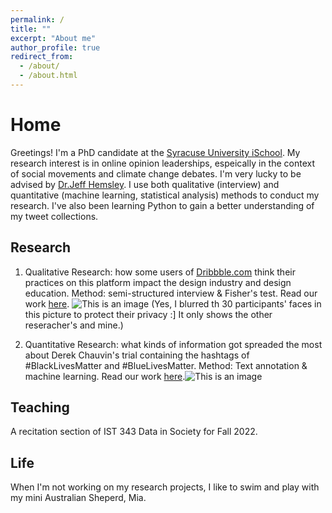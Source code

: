 ```yaml
---
permalink: /
title: ""
excerpt: "About me"
author_profile: true
redirect_from: 
  - /about/
  - /about.html
---
```


# Home

Greetings! I'm a PhD candidate at the [Syracuse University iSchool](https://ischool.syr.edu). My research interest is in online opinion leaderships, espeically in the context of social movements and climate change debates. I'm very lucky to be advised by [Dr.Jeff Hemsley](https://ischool.syr.edu/jeff-hemsley/). I use both qualitative (interview) and quantitative (machine learning, statistical analysis) methods to conduct my research. I've also been learning Python to gain a better understanding of my tweet collections.

## Research

1. Qualitative Research: how some users of [Dribbble.com](https://dribbble.com) think their practices on this platform impact the design industry and design education. Method: semi-structured interview & Fisher's test. Read our work [here](https://www.researchgate.net/profile/Jeff-Hemsley/publication/364431394_Disrupting_Design_A_Multi-level_Technological_Transition_Study_of_Dribbblecom/links/635173218d4484154a1bd901/Disrupting-Design-A-Multi-level-Technological-Transition-Study-of-Dribbblecom.pdf). ![This is an image](https://yiran-duan.github.io/images/dribbble.jpg)
(Yes, I blurred th 30 participants' faces in this picture to protect their privacy :] It only shows the other reseracher's and mine.)

2. Quantitative Research: what kinds of information got spreaded the most about Derek Chauvin's trial containing the hashtags of #BlackLivesMatter and #BlueLivesMatter. Method: Text annotation & machine learning. Read our work [here](https://asistdl.onlinelibrary.wiley.com/doi/abs/10.1002/pra2.689).![This is an image](https://yiran-duan.github.io/images/retweets.svg)

## Teaching

A recitation section of IST 343 Data in Society for Fall 2022.

## Life

When I'm not working on my research projects, I like to swim and play with my mini Australian Sheperd, Mia.


